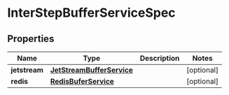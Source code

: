 

# InterStepBufferServiceSpec


## Properties

Name | Type | Description | Notes
------------ | ------------- | ------------- | -------------
**jetstream** | [**JetStreamBufferService**](JetStreamBufferService.md) |  |  [optional]
**redis** | [**RedisBuferService**](RedisBuferService.md) |  |  [optional]




